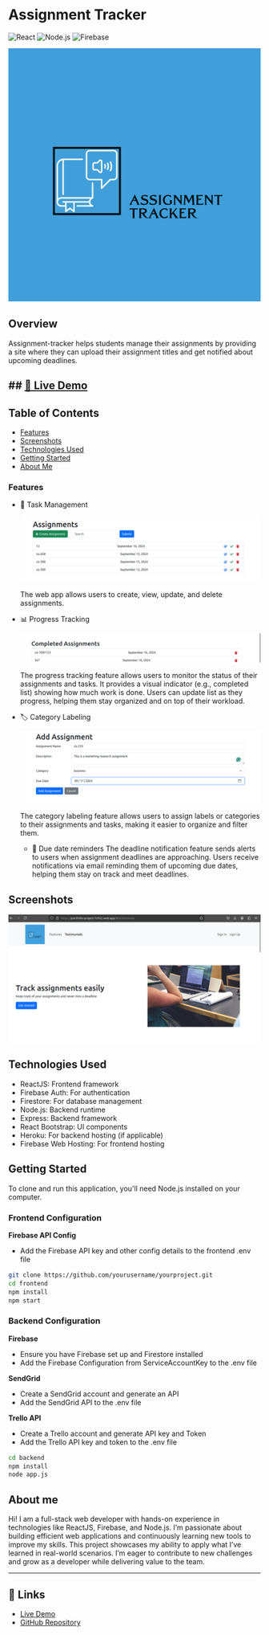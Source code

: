 # Assignment Tracker
![React](https://img.shields.io/badge/react-v18-blue)
![Node.js](https://img.shields.io/badge/node.js-v20-green)
![Firebase](https://img.shields.io/badge/firebase-v9-orange)


[![assignment-tracker](https://github.com/teresiawairimu/Assignment_Tracker/blob/main/assignment-tracker/frontend/src/assets/logo.png)](https://portfolio-project-7c952.web.app/)


## Overview

Assignment-tracker helps students manage their assignments by providing a site where they can upload their assignment titles and get notified about upcoming deadlines.


## ## [🚀 Live Demo](https://portfolio-project-7c952.web.app/)


## Table of Contents
- [Features](#features)
- [Screenshots](#screenshots)
- [Technologies Used](#technologies-used)
- [Getting Started](#getting-started)
- [About Me](#about-me)



### Features

- 📝 Task Management

  ![Task Management](https://github.com/teresiawairimu/Assignment_Tracker/blob/main/assignment-tracker/frontend/src/assets/images/task_management.png)

  The web app allows users to create, view, update, and delete assignments. 

- 📊 Progress Tracking
  
  ![Progress](https://github.com/teresiawairimu/Assignment_Tracker/blob/main/assignment-tracker/frontend/src/assets/images/progress_list.png)
  
  The progress tracking feature allows users to monitor the status of their assignments and tasks.
  It provides a visual indicator (e.g., completed list) showing how much work is done.
  Users can update list as they progress, helping them stay organized and on top of their workload.
  
- 🏷️ Category Labeling

  ![label](https://github.com/teresiawairimu/Assignment_Tracker/blob/main/assignment-tracker/frontend/src/assets/images/category.png)
  
  The category labeling feature allows users to assign labels or categories to their assignments and tasks, making it easier to organize and filter them.
  
  - 📅 Due date reminders
  The deadline notification feature sends alerts to users when assignment deadlines are approaching.
  Users receive notifications via email reminding them of upcoming due dates, helping them stay on track and meet deadlines. 



## Screenshots
![Homepage](https://github.com/teresiawairimu/Assignment_Tracker/blob/main/assignment-tracker/frontend/src/assets/images/homepage.png)



## Technologies Used

- ReactJS: Frontend framework
- Firebase Auth: For authentication
- Firestore: For database management
- Node.js: Backend runtime
- Express: Backend framework
- React Bootstrap: UI components
- Heroku: For backend hosting (if applicable)
- Firebase Web Hosting: For frontend hosting

  
## Getting Started
  
To clone and run this application, you'll need Node.js installed on your computer.

### Frontend Configuration

**Firebase API Config**
- Add the Firebase API key and other config details to the frontend .env file

```bash
git clone https://github.com/yourusername/yourproject.git
cd frontend
npm install
npm start 
```

### Backend Configuration

**Firebase**
- Ensure you have Firebase set up and Firestore installed
- Add the Firebase Configuration from ServiceAccountKey to the .env file

**SendGrid**
- Create a SendGrid account and generate an API
- Add the SendGrid API to the .env file

**Trello API**
- Create a Trello account and generate API key and Token
- Add the Trello API key and token to the .env file

  
```bash
cd backend
npm install
node app.js
```

## About me

Hi! I am a full-stack web developer with hands-on experience in technologies like ReactJS, Firebase, and Node.js. 
I’m passionate about building efficient web applications and continuously learning new tools to improve my skills.
This project showcases my ability to apply what I’ve learned in real-world scenarios. 
I’m eager to contribute to new challenges and grow as a developer while delivering value to the team.


---
## 🔗 Links
- [Live Demo](https://portfolio-project-7c952.web.app/dashboard)
- [GitHub Repository](https://github.com/teresiawairimu/Assignment_Tracker/tree/main)













